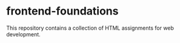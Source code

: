 # frontend-foundations
This repository contains a collection of HTML assignments for web development.
